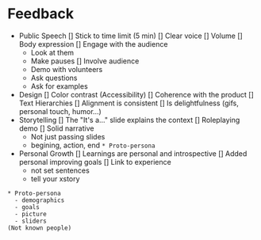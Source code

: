 # Feedback

- Public Speech
  [] Stick to time limit (5 min)
  [] Clear voice
  [] Volume
  [] Body expression
  [] Engage with the audience
    - Look at them
    - Make pauses
  [] Involve audience
    - Demo with volunteers
    - Ask questions
    - Ask for examples 
- Design
  [] Color contrast (Accessibility)
  [] Coherence with the product
  [] Text Hierarchies
  [] Alignment is consistent
  [] Is delightfulness (gifs, personal touch, humor...)
- Storytelling
  [] The "It's a..." slide explains the context
  [] Roleplaying demo
  [] Solid narrative
    - Not just passing slides
    - begining, action, end
  `* Proto-persona`
- Personal Growth
  [] Learnings are personal and introspective
  [] Added personal improving goals
  [] Link to experience
    - not set sentences
    - tell your xstory

```
* Proto-persona
  - demographics
  - goals
  - picture 
  - sliders
(Not known people)
```
